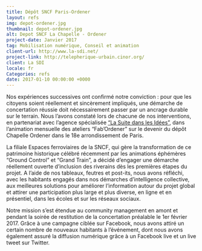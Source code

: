 ```yaml
---
title: Dépôt SNCF Paris-Ordener
layout: refs
img: depot-ordener.jpg
thumbnail: depot-ordener.jpg
alt: Depot SNCF La Chapelle - Ordener
project-date: Janvier 2017
tag: Mobilisation numérique, Conseil et animation
client-url: http://www.la-sdi.net/
project-link: http://telepherique-urbain.cinor.org/
client: La SDI
locale: fr
Categories: refs
date: 2017-01-10 00:00:00 +0000
---
```


Nos expériences successives ont confirmé notre conviction : pour que les citoyens soient réellement et sincèrement impliqués, une démarche de concertation réussie doit nécessairement passer par un ancrage durable sur le terrain. Nous l’avons constaté lors de chacune de nos interventions, en partenariat avec l’agence spécialisée <a href = "http://la-sdi.net/">“La Suite dans les Idées”</a>, dans l’animation mensuelle des ateliers “Fab’Ordener” sur le devenir du dépôt Chapelle Ordener dans le 18e arrondissement de Paris.

La filiale Espaces ferroviaires de la SNCF, qui gère la transformation de ce patrimoine historique célébré récemment par les animations éphémères “Ground Control” et “Grand Train”, a décidé d’engager une démarche réellement ouverte d’inclusion des riverains dès les premières étapes du projet. A l’aide de nos tableaux, feutres et post-its, nous avons réfléchi, avec les habitants engagés dans nos démarches d’intelligence collective, aux meilleures solutions pour améliorer l’information autour du projet global et attirer une participation plus large et plus diverse, en ligne et en présentiel, dans les écoles et sur les réseaux sociaux.

Notre mission s’est étendue au community management en amont et pendant la soirée de restitution de la concertation préalable le 1er février 2017. Grâce à une campagne ciblée sur Facebook, nous avons attiré un certain nombre de nouveaux habitants à l’événement, dont nous avons également assuré la diffusion numérique grâce à un Facebook live et un live tweet sur Twitter.
